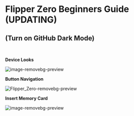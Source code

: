 **<H1>Flipper Zero Beginners Guide (UPDATING)</H1>** 

(Turn on GitHub Dark Mode)
---------------------------------------
<br>

**Device Looks**

![image-removebg-preview](https://github.com/user-attachments/assets/7d9c7cbf-2df4-4283-914e-038e863cb02d)

**Button Navigation**

![Flipper_Zero-removebg-preview](https://github.com/user-attachments/assets/fba9ee44-ce2f-46e1-8bd0-d89a7203ac83)

**Insert Memory Card**

![image-removebg-preview](https://github.com/user-attachments/assets/f89e831b-e56a-4435-8e63-7aa267532107)





